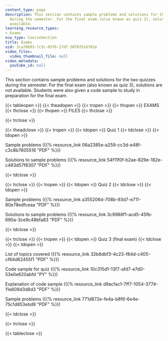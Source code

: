 ```yaml
---
content_type: page
description: This section contains sample problems and solutions for the two quizzes
  during the semester. For the final exam (also known as quiz 3), solutions are not
  available.
learning_resource_types:
- Exams
ocw_type: CourseSection
title: Exams
uid: 3ca78693-7c3c-657b-17df-50f07b16762e
video_files:
  video_thumbnail_file: null
video_metadata:
  youtube_id: null
---
```


This section contains sample problems and solutions for the two quizzes during the semester. For the final exam (also known as quiz 3), solutions are not available. Students were also given a code sample to study in preparation for the final exam.

{{< tableopen >}}
{{< theadopen >}}
{{< tropen >}}
{{< thopen >}}
EXAMS
{{< thclose >}}
{{< thopen >}}
FILES
{{< thclose >}}

{{< trclose >}}

{{< theadclose >}}
{{< tropen >}}
{{< tdopen >}}
Quiz 1
{{< tdclose >}}
{{< tdopen >}}


Sample problems ({{% resource_link 06a2385e-a259-cc3d-e48f-c3c8b7605516 "PDF" %}})

Solutions to sample problems ({{% resource_link 54f11f0f-b2ae-829e-182e-c483d57f8307 "PDF" %}})


{{< tdclose >}}

{{< trclose >}}
{{< tropen >}}
{{< tdopen >}}
Quiz 2
{{< tdclose >}}
{{< tdopen >}}


Sample problems ({{% resource_link a355206d-708b-93d7-e711-80e78edfceaa "PDF" %}})

Solutions to sample problems ({{% resource_link 3c9988f1-acd5-45fb-690a-3ce9c48bfa83 "PDF" %}})


{{< tdclose >}}

{{< trclose >}}
{{< tropen >}}
{{< tdopen >}}
Quiz 3 (final exam)
{{< tdclose >}}
{{< tdopen >}}


List of topics covered ({{% resource_link 32b8dbf3-4c23-f84d-c405-cf64d62455f1 "PDF" %}})

Code sample for quiz ({{% resource_link 10c315d1-13f7-afd7-e7d0-53e0e620abfd "PY" %}})

Explanation of code sample ({{% resource_link d9acfac1-7ff7-1054-3774-11e609d3d8d3 "PDF" %}})

Sample problems ({{% resource_link 771d872e-fe4a-b8f6-6e4e-75c1d853ebd9 "PDF" %}})


{{< tdclose >}}

{{< trclose >}}

{{< tableclose >}}